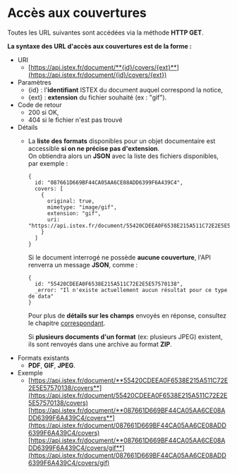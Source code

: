 # Accès aux couvertures

Toutes les URL suivantes sont accédées via la méthode **HTTP GET**.

**La syntaxe des URL d'accès aux couvertures est de la forme :**

* URI
  * [https://api.istex.fr/document/**{id}/covers/{ext}**](https://api.istex.fr/document/{id}/covers/{ext})
* Paramètres
  * {id} : l'**identifiant** ISTEX du document auquel correspond la notice,
  * {ext} : **extension** du fichier souhaité \(ex : "gif"\).
* Code de retour
  * 200 si OK,
  * 404 si le fichier n'est pas trouvé
* Détails
  * La **liste des formats** disponibles pour un objet documentaire est accessible **si on ne précise pas d'extension**.  
    On obtiendra alors un **JSON** avec la liste des fichiers disponibles, par exemple :  


    ```text
    {
      id: "087661D669BF44CA05AA6CE08ADD6399F6A439C4",
      covers: [
        {
          original: true,
          mimetype: "image/gif",
          extension: "gif",
          uri: "https://api.istex.fr/document/55420CDEEA0F6538E215A511C72E2E5E57570138/covers/gif"
        }
      ]
    }
    ```

    Si le document interrogé ne possède **aucune couverture**, l'API renverra un message **JSON**, comme :

    ```text
    {
      id: "55420CDEEA0F6538E215A511C72E2E5E57570138",
      _error: "Il n'existe actuellement aucun résultat pour ce type de data"
    }
    ```

    Pour plus de **détails sur les champs** envoyés en réponse, consultez le chapitre [correspondant](https://api.istex.fr/documentation/fields/#champs-dacces-aux-fichiers-lies-au-document).  
  
    Si **plusieurs documents d'un format** \(ex: plusieurs JPEG\) existent, ils sont renvoyés dans une archive au format **ZIP**. 
* Formats existants
  * **PDF**, **GIF**, **JPEG**.
* Exemple
  * [https://api.istex.fr/document/**55420CDEEA0F6538E215A511C72E2E5E57570138/covers**](https://api.istex.fr/document/55420CDEEA0F6538E215A511C72E2E5E57570138/covers) [https://api.istex.fr/document/**087661D669BF44CA05AA6CE08ADD6399F6A439C4/covers**](https://api.istex.fr/document/087661D669BF44CA05AA6CE08ADD6399F6A439C4/covers) [https://api.istex.fr/document/**087661D669BF44CA05AA6CE08ADD6399F6A439C4/covers/gif**](https://api.istex.fr/document/087661D669BF44CA05AA6CE08ADD6399F6A439C4/covers/gif)

